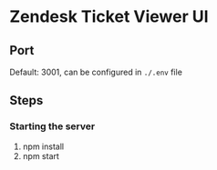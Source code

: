 # Zendesk Ticket Viewer UI

## Port

Default: 3001, can be configured in `./.env` file

## Steps

### Starting the server

1.  npm install
2.  npm start
